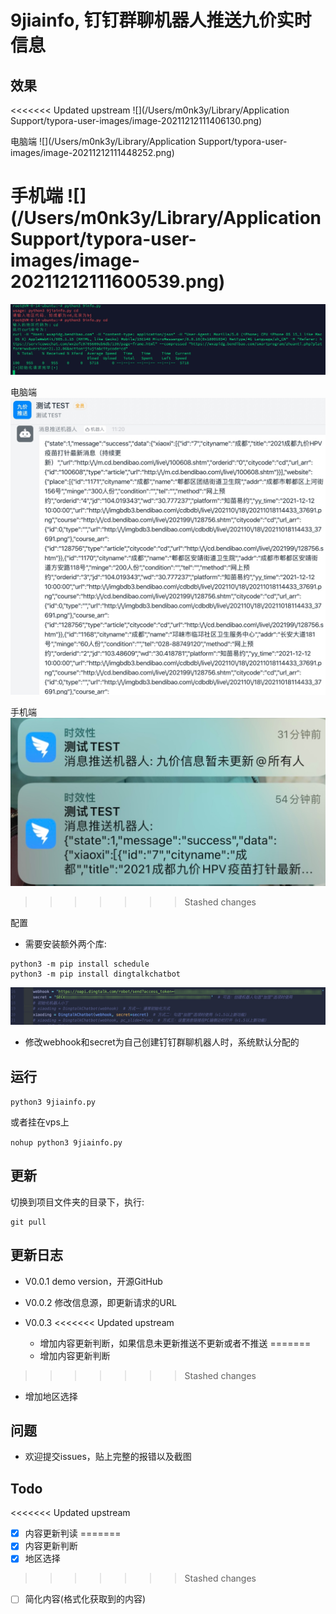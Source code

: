 # 9jiainfo, 钉钉群聊机器人推送九价实时信息



## 效果

<<<<<<< Updated upstream
![](/Users/m0nk3y/Library/Application Support/typora-user-images/image-20211212111406130.png)

电脑端
![](/Users/m0nk3y/Library/Application Support/typora-user-images/image-20211212111448252.png)

手机端
![](/Users/m0nk3y/Library/Application Support/typora-user-images/image-20211212111600539.png)
=======
![](assets/16392866149648.jpg)


电脑端
![](assets/16392866914408.jpg)


手机端
![](assets/16392866448279.jpg)

>>>>>>> Stashed changes

配置

- 需要安装额外两个库:

```
python3 -m pip install schedule
python3 -m pip install dingtalkchatbot
```

![](assets/16392079543425.jpg)

- 修改webhook和secret为自己创建钉钉群聊机器人时，系统默认分配的


## 运行

`python3 9jiainfo.py`

或者挂在vps上

`nohup python3 9jiainfo.py`

## 更新

切换到项目文件夹的目录下，执行:

```
git pull
```

## 更新日志

- V0.0.1 demo version，开源GitHub

- V0.0.2 修改信息源，即更新请求的URL
- V0.0.3 
<<<<<<< Updated upstream
  - 增加内容更新判断，如果信息未更新推送不更新或者不推送
=======
  - 增加内容更新判断
>>>>>>> Stashed changes
  - 增加地区选择



## 问题

- 欢迎提交issues，贴上完整的报错以及截图

## Todo

<<<<<<< Updated upstream
- [x] 内容更新判读
=======
- [x] 内容更新判断
- [x] 地区选择
>>>>>>> Stashed changes

- [ ] 简化内容(格式化获取到的内容)